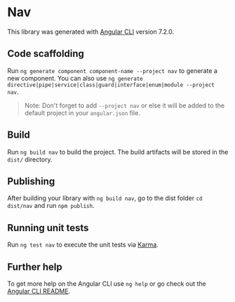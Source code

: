 # Nav

This library was generated with [Angular CLI](https://github.com/angular/angular-cli) version 7.2.0.

## Code scaffolding

Run `ng generate component component-name --project nav` to generate a new component. You can also use `ng generate directive|pipe|service|class|guard|interface|enum|module --project nav`.
> Note: Don't forget to add `--project nav` or else it will be added to the default project in your `angular.json` file. 

## Build

Run `ng build nav` to build the project. The build artifacts will be stored in the `dist/` directory.

## Publishing

After building your library with `ng build nav`, go to the dist folder `cd dist/nav` and run `npm publish`.

## Running unit tests

Run `ng test nav` to execute the unit tests via [Karma](https://karma-runner.github.io).

## Further help

To get more help on the Angular CLI use `ng help` or go check out the [Angular CLI README](https://github.com/angular/angular-cli/blob/master/README.md).
